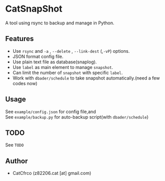 # CatSnapShot 
A tool using rsync to backup and manage in Python.

## Features
* Use `rsync` and  `-a` , `--delete` , `--link-dest` (,`-vP`) options.
* JSON format config file.
* Use plain text file as database(snaplog).
* Use `label` as main element to manage `snapshot`.
* Can limit the number of `snapshot` with specific `label`.
* Work with `dbader/schedule` to take snapshot automatically.(need a few codes now)

## Usage
See `example/config.json` for config file,and  
See `example/backup.py` for auto-backup script(with `dbader/schedule`)

## TODO
See `TODO`

## Author
* CatCfrco (z82206.cat [at] gmail.com)
